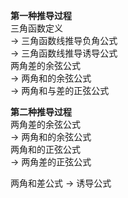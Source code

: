 **第一种推导过程**  
三角函数定义  
$\to$ 三角函数线推导负角公式  
$\to$ 三角函数线推导诱导公式  
两角差的余弦公式  
$\to$ 两角和的余弦公式  
$\to$ 两角和与差的正弦公式  
  
**第二种推导过程**  
两角差的余弦公式  
$\to$ 两角和的余弦公式  
两角和的正弦公式  
$\to$ 两角差的正弦公式  
  
两角和差公式 $\to$ 诱导公式  
